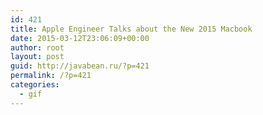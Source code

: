 ```yaml
---
id: 421
title: Apple Engineer Talks about the New 2015 Macbook
date: 2015-03-12T23:06:09+00:00
author: root
layout: post
guid: http://javabean.ru/?p=421
permalink: /?p=421
categories:
  - gif
---
```

